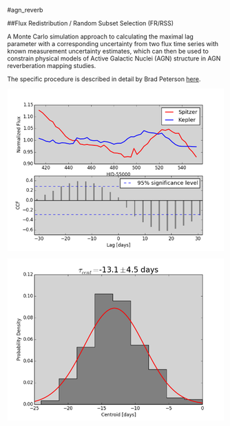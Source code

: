 #agn_reverb

##Flux Redistribution / Random Subset Selection (FR/RSS)

A Monte Carlo simulation approach to calculating the maximal
lag parameter with a corresponding uncertainty from two flux
time series with known measurement uncertainty estimates, which
can then be used to constrain physical models of Active Galactic
Nuclei (AGN) structure in AGN reverberation mapping studies.

The specific procedure is described in detail by Brad Peterson 
[here](http://ned.ipac.caltech.edu/level5/March11/Peterson/peterson2.pdf).

![Figure 1](https://github.com/jckhnk/agn_reverb/blob/master/spz_kep_ccf.png?raw=true)

![Figure 2](https://github.com/jckhnk/agn_reverb/blob/master/tau_centroid_epoch1_sigma_scale1_n1000.png?raw=true)

